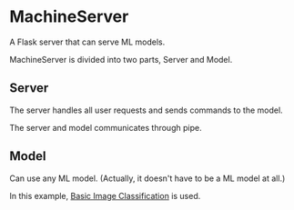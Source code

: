 # MachineServer

A Flask server that can serve ML models.

MachineServer is divided into two parts, Server and Model.

## Server

The server handles all user requests and sends commands to the model.

The server and model communicates through pipe.

## Model

Can use any ML model. (Actually, it doesn't have to be a ML model at all.)

In this example, [Basic Image Classification](https://www.tensorflow.org/tutorials/keras/classification) is used.
